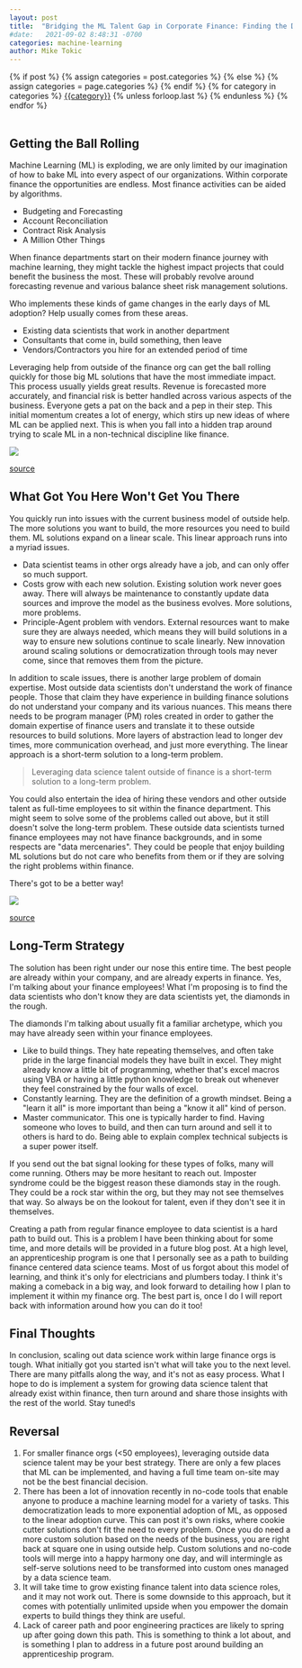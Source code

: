 ```yaml
---
layout: post
title:  "Bridging the ML Talent Gap in Corporate Finance: Finding the Diamonds in the Rough"
#date:   2021-09-02 8:48:31 -0700
categories: machine-learning
author: Mike Tokic
---
```


<div class="post-categories">
  {% if post %}
    {% assign categories = post.categories %}
  {% else %}
    {% assign categories = page.categories %}
  {% endif %}
  {% for category in categories %}
  <a href="{{site.baseurl}}/categories/#{{category|slugize}}">{{category}}</a>
  {% unless forloop.last %}&nbsp;{% endunless %}
  {% endfor %}
</div>

<br />

## Getting the Ball Rolling

Machine Learning (ML) is exploding, we are only limited by our imagination of how to bake ML into every aspect of our organizations. Within corporate finance the opportunities are endless. Most finance activities can be aided by algorithms. 

- Budgeting and Forecasting
- Account Reconciliation
- Contract Risk Analysis
- A Million Other Things

When finance departments start on their modern finance journey with machine learning, they might tackle the highest impact projects that could benefit the business the most. These will probably revolve around forecasting revenue and various balance sheet risk management solutions. 

Who implements these kinds of game changes in the early days of ML adoption? Help usually comes from these areas. 

- Existing data scientists that work in another department
- Consultants that come in, build something, then leave
- Vendors/Contractors you hire for an extended period of time

Leveraging help from outside of the finance org can get the ball rolling quickly for those big ML solutions that have the most immediate impact. This process usually yields great results. Revenue is forecasted more accurately, and financial risk is better handled across various aspects of the business. Everyone gets a pat on the back and a pep in their step. This initial momentum creates a lot of energy, which stirs up new ideas of where ML can be applied next. This is when you fall into a hidden trap around trying to scale ML in a non-technical discipline like finance. 

![](https://i.pinimg.com/originals/cd/10/c6/cd10c6ab0b9ed4131d3f616c509d7d89.jpg)

[source](https://i.pinimg.com/originals/cd/10/c6/cd10c6ab0b9ed4131d3f616c509d7d89.jpg)

## What Got You Here Won't Get You There

You quickly run into issues with the current business model of outside help. The more solutions you want to build, the more resources you need to build them. ML solutions expand on a linear scale. This linear approach runs into a myriad issues. 

- Data scientist teams in other orgs already have a job, and can only offer so much support. 
- Costs grow with each new solution. Existing solution work never goes away. There will always be maintenance to constantly update data sources and improve the model as the business evolves. More solutions, more problems. 
- Principle-Agent problem with vendors. External resources want to make sure they are always needed, which means they will build solutions in a way to ensure new solutions continue to scale linearly. New innovation around scaling solutions or democratization through tools may never come, since that removes them from the picture. 

In addition to scale issues, there is another large problem of domain expertise. Most outside data scientists don't understand the work of finance people. Those that claim they have experience in building finance solutions do not understand your company and its various nuances. This means there needs to be program manager (PM) roles created in order to gather the domain expertise of finance users and translate it to these outside resources to build solutions. More layers of abstraction lead to longer dev times, more communication overhead, and just more everything. The linear approach is a short-term solution to a long-term problem.

> Leveraging data science talent outside of finance is a short-term solution to a long-term problem.

You could also entertain the idea of hiring these vendors and other outside talent as full-time employees to sit within the finance department. This might seem to solve some of the problems called out above, but it still doesn't solve the long-term problem. These outside data scientists turned finance employees may not have finance backgrounds, and in some respects are "data mercenaries". They could be people that enjoy building ML solutions but do not care who benefits from them or if they are solving the right problems within finance. 

There's got to be a better way!

![](https://img-cdn.brainberries.co/wp-content/uploads/2016/01/infomercial-gifs-01.gif)

[source](https://img-cdn.brainberries.co/wp-content/uploads/2016/01/infomercial-gifs-01.gif)

## Long-Term Strategy

The solution has been right under our nose this entire time. The best people are already within your company, and are already experts in finance. Yes, I'm talking about your finance employees! What I'm proposing is to find the data scientists who don't know they are data scientists yet, the diamonds in the rough. 

The diamonds I'm talking about usually fit a familiar archetype, which you may have already seen within your finance employees. 

- Like to build things. They hate repeating themselves, and often take pride in the large financial models they have built in excel. They might already know a little bit of programming, whether that's excel macros using VBA or having a little python knowledge to break out whenever they feel constrained by the four walls of excel. 
- Constantly learning. They are the definition of a growth mindset. Being a "learn it all" is more important than being a "know it all" kind of person. 
- Master communicator. This one is typically harder to find. Having someone who loves to build, and then can turn around and sell it to others is hard to do. Being able to explain complex technical subjects is a super power itself. 

If you send out the bat signal looking for these types of folks, many will come running. Others may be more hesitant to reach out. Imposter syndrome could be the biggest reason these diamonds stay in the rough. They could be a rock star within the org, but they may not see themselves that way. So always be on the lookout for talent, even if they don't see it in themselves. 

Creating a path from regular finance employee to data scientist is a hard path to build out. This is a problem I have been thinking about for some time, and more details will be provided in a future blog post. At a high level, an apprenticeship program is one that I personally see as a path to building finance centered data science teams. Most of us forgot about this model of learning, and think it's only for electricians and plumbers today. I think it's making a comeback in a big way, and look forward to detailing how I plan to implement it within my finance org. The best part is, once I do I will report back with information around how you can do it too! 

## Final Thoughts

In conclusion, scaling out data science work within large finance orgs is tough. What initially got you started isn't what will take you to the next level. There are many pitfalls along the way, and it's not as easy process. What I hope to do is implement a system for growing data science talent that already exist within finance, then turn around and share those insights with the rest of the world. Stay tuned!s

## Reversal

1. For smaller finance orgs (<50 employees), leveraging outside data science talent may be your best strategy. There are only a few places that ML can be implemented, and having a full time team on-site may not be the best financial decision. 
2. There has been a lot of innovation recently in no-code tools that enable anyone to produce a machine learning model for a variety of tasks. This democratization leads to more exponential adoption of ML, as opposed to the linear adoption curve. This can post it's own risks, where cookie cutter solutions don't fit the need to every problem. Once you do need a more custom solution based on the needs of the business, you are right back at square one in using outside help. Custom solutions and no-code tools will merge into a happy harmony one day, and will intermingle as self-serve solutions need to be transformed into custom ones managed by a data science team. 
3. It will take time to grow existing finance talent into data science roles, and it may not work out. There is some downside to this approach, but it comes with potentially unlimited upside when you empower the domain experts to build things they think are useful. 
4. Lack of career path and poor engineering practices are likely to spring up after going down this path. This is something to think a lot about, and is something I plan to address in a future post around building an apprenticeship program. 